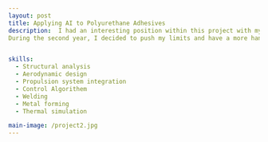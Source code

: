 ```yaml
---
layout: post
title: Applying AI to Polyurethane Adhesives
description:  I had an interesting position within this project with my degree in formulation and data mining. I spent my first year gathering data on the polyurethane adhesives, the raw materials, the films and the complexes. This crucial step was supplemented by the design of new protocols and the discussion of hypotheses to test with the in-house AI.
During the second year, I decided to push my limits and have a more hands on approach on the data science side of things. I used Python libraries such as pandas, scikit-learn and RDKit to gain insight into the data that wasn’t visible with other methods such as spreadsheets.


skills: 
  - Structural analysis
  - Aerodynamic design
  - Propulsion system integration
  - Control Algorithem 
  - Welding
  - Metal forming
  - Thermal simulation

main-image: /project2.jpg
---
```

